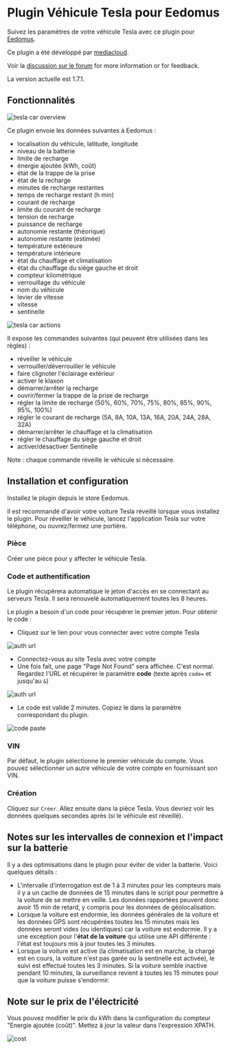 # Plugin Véhicule Tesla pour Eedomus

Suivez les paramètres de votre véhicule Tesla avec ce plugin pour [Eedomus](https://www.eedomus.com/).

Ce plugin a été développé par [mediacloud](https://forum.eedomus.com/ucp.php?i=pm&mode=compose&u=5280).

Voir la [discussion sur le forum](https://forum.eedomus.com/viewtopic.php?f=16&t=10515) for more information or for feedback.

La version actuelle est 1.7.1.

## Fonctionnalités

![tesla car overview](https://user-images.githubusercontent.com/94607717/144480490-5f20b465-0030-4763-853d-096b30bf684f.png)

Ce plugin envoie les données suivantes à Eedomus :

- localisation du véhicule, latitude, longitude
- niveau de la batterie
- limite de recharge
- énergie ajoutée (kWh, coût)
- état de la trappe de la prise
- état de la recharge
- minutes de recharge restantes
- temps de recharge restant (h min)
- courant de recharge
- limite du courant de recharge
- tension de recharge
- puissance de recharge
- autonomie restante (théorique)
- autonomie restante (estimée)
- température extérieure
- température intérieure
- état du chauffage et climatisation
- état du chauffage du siège gauche et droit
- compteur kilométrique
- verrouillage du véhicule
- nom du véhicule
- levier de vitesse
- vitesse
- sentinelle

![tesla car actions](https://user-images.githubusercontent.com/94607717/145906384-73e170f4-7d2a-4093-a844-692092e90d8a.png)

Il expose les commandes suivantes (qui peuvent être utilisées dans les règles) :

- réveiller le véhicule
- verrouiller/déverrouiller le véhicule
- faire clignoter l'éclairage extérieur
- activer le klaxon
- démarrer/arrêter la recharge
- ouvrir/fermer la trappe de la prise de recharge
- régler la limite de recharge (50%, 60%, 70%, 75%, 80%, 85%, 90%, 95%, 100%)
- régler le courant de recharge (5A, 8A, 10A, 13A, 16A, 20A, 24A, 28A, 32A)
- démarrer/arrêter le chauffage et la climatisation
- régler le chauffage du siège gauche et droit
- activer/désactiver Sentinelle

Note : chaque commande réveille le véhicule si nécessaire.

## Installation et configuration

Installez le plugin depuis le store Eedomus.

Il est recommandé d'avoir votre voiture Tesla réveillé lorsque vous installez le plugin. Pour réveiller le véhicule, lancez l'application Tesla sur votre téléphone, ou ouvrez/fermez une portière.

### Pièce

Créer une pièce pour y affecter le véhicule Tesla.

### Code et authentification

Le plugin récupèrera automatique le jeton d'accès en se connectant au serveurs Tesla. Il sera renouvelé automatiquement toutes les 8 heures.

Le plugin a besoin d'un code pour récupérer le premier jeton. Pour obtenir le code :

- Cliquez sur le lien pour vous connecter avec votre compte Tesla

![auth url](https://user-images.githubusercontent.com/94607717/145906592-41b94333-5be6-4081-8184-0af5c1279c6d.png)

- Connectez-vous au site Tesla avec votre compte
- Une fois fait, une page "Page Not Found" sera affichée. C'est normal. Regardez l'URL et récupérer le paramètre **code** (texte après `code=` et jusqu'au `&`)

![auth url](https://user-images.githubusercontent.com/94607717/144481395-b52b58f2-90b6-42c3-9f9a-4202525e1cca.png)

- Le code est valide 2 minutes. Copiez le dans la paramètre correspondant du plugin.

![code paste](https://user-images.githubusercontent.com/94607717/145906603-0cacb740-ed61-488f-b2bc-ffdfa3669656.png)

### VIN

Par défaut, le plugin sélectionne le premier véhicule du compte. Vous pouvez sélectionner un autre véhicule de votre compte en fournissant son VIN.

### Création

Cliquez sur `Créer`.
Allez ensuite dans la pièce Tesla. Vous devriez voir les données quelques secondes après (si le véhicule est réveillé).

## Notes sur les intervalles de connexion et l'impact sur la batterie

Il y a des optimisations dans le plugin pour éviter de vider la batterie. Voici quelques détails :

- L'intervalle d'interrogation est de 1 à 3 minutes pour les compteurs mais il y a un cache de données de 15 minutes dans le script pour permettre à la voiture de se mettre en veille. Les données rapportées peuvent donc avoir 15 min de retard, y compris pour les données de géolocalisation.
- Lorsque la voiture est endormie, les données générales de la voiture et les données GPS sont récupérées toutes les 15 minutes mais les données seront vides (ou identiques) car la voiture est endormie. Il y a une exception pour l'**état de la voiture** qui utilise une API différente : l'état est toujours mis à jour toutes les 3 minutes.
- Lorsque la voiture est active (la climatisation est en marche, la charge est en cours, la voiture n'est pas garée ou la sentinelle est activée), le suivi est effectué toutes les 3 minutes. Si la voiture semble inactive pendant 10 minutes, la surveillance revient à toutes les 15 minutes pour que la voiture puisse s'endormir.

## Note sur le prix de l'électricité

Vous pouvez modifier le prix du kWh dans la configuration du compteur "Energie ajoutée (coût)". Mettez à jour la valeur dans l'expression XPATH.

![cost](https://user-images.githubusercontent.com/94607717/145906757-6c79004c-3f3a-4b1c-a600-6c80a0b37ce3.png)
